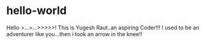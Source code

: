 # hello-world
Hello >...>...>>>>>!
This is Yugesh Raut..an aspiring Coder!!!
I used to be an adventurer like you...then i took an arrow in the knee!!
